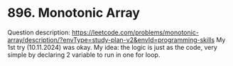 # 896. Monotonic Array
Question description: https://leetcode.com/problems/monotonic-array/description/?envType=study-plan-v2&envId=programming-skills
My 1st try (10.11.2024) was  okay.
My idea: the logic is just as the code, very simple by declaring 2 variable to run in one for loop.

